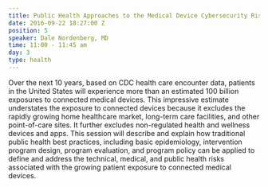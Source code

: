 ```yaml
---
title: Public Health Approaches to the Medical Device Cybersecurity Risk Pandemic
date: 2016-09-22 18:27:00 Z
position: 5
speaker: Dale Nordenberg, MD
time: 11:00 - 11:45 am
day: 3
type: health
---
```


Over the next 10 years, based on CDC health care encounter data, patients in the United States will experience more than an estimated 100 billion exposures to connected medical devices. This impressive estimate understates the exposure to connected devices because it excludes the rapidly growing home healthcare market, long-term care facilities, and other point-of-care sites. It further excludes non-regulated health and wellness devices and apps. This session will describe and explain how traditional public health best practices, including basic epidemiology, intervention program design, program evaluation, and program policy can be applied to define and address the technical, medical, and public health risks associated with the growing patient exposure to connected medical devices.